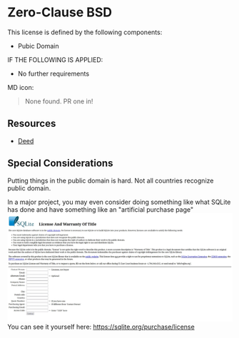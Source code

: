 # Zero-Clause BSD

This license is defined by the following components:

- Pubic Domain

IF THE FOLLOWING IS APPLIED:

- No further requirements

MD icon:

> None found. PR one in!

## Resources

- [Deed](https://opensource.org/license/0bsd/)

## Special Considerations

Putting things in the public domain is hard. Not all countries recognize public domain.

In a major project, you may even consider doing something like what SQLite has done and have something like an "artificial purchase page"
![SQLite "Purchase Page"](../shared/sqlite.webp)
You can see it yourself here: <https://sqlite.org/purchase/license>
